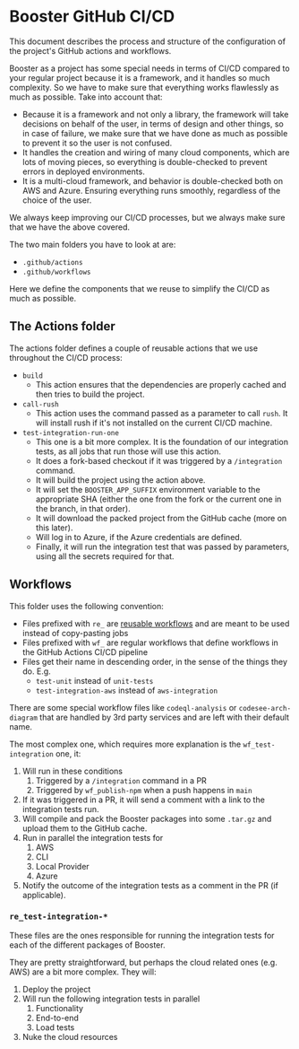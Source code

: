 # Booster GitHub CI/CD

This document describes the process and structure of the configuration of the project's GitHub actions and workflows.

Booster as a project has some special needs in terms of CI/CD compared to your regular project because it is a framework,
and it handles so much complexity. So we have to make sure that everything works flawlessly as much as possible. Take into
account that:

- Because it is a framework and not only a library, the framework will take decisions on behalf of the user, in terms of design
  and other things, so in case of failure, we make sure that we have done as much as possible to prevent it so
  the user is not confused.
- It handles the creation and wiring of many cloud components, which are lots of moving pieces, so everything is double-checked
  to prevent errors in deployed environments.
- It is a multi-cloud framework, and behavior is double-checked both on AWS and Azure. Ensuring everything runs smoothly, regardless of the choice of the user.

We always keep improving our CI/CD processes, but we always make sure that we have the above covered.

The two main folders you have to look at are:

- `.github/actions`
- `.github/workflows`

Here we define the components that we reuse to simplify the CI/CD as much as possible.

## The Actions folder

The actions folder defines a couple of reusable actions that we use throughout the CI/CD process:

- `build`
  - This action ensures that the dependencies are properly cached and then tries
    to build the project.
- `call-rush`
  - This action uses the command passed as a parameter to call `rush`. It will install rush if it's not installed on the current CI/CD machine.
- `test-integration-run-one`
  - This one is a bit more complex. It is the foundation of our integration tests, as all
    jobs that run those will use this action.
  - It does a fork-based checkout if it was triggered by a `/integration` command.
  - It will build the project using the action above.
  - It will set the `BOOSTER_APP_SUFFIX` environment variable to the appropriate SHA (either the one from the fork or the current one in the branch, in that order).
  - It will download the packed project from the GitHub cache (more on this later).
  - Will log in to Azure, if the Azure credentials are defined.
  - Finally, it will run the integration test that was passed by parameters, using all the secrets required for that.

## Workflows

This folder uses the following convention:

- Files prefixed with `re_` are [reusable workflows](https://docs.github.com/en/actions/using-workflows/reusing-workflows) and are meant to be used instead of copy-pasting jobs
- Files prefixed with `wf_` are regular workflows that define workflows in the GitHub Actions CI/CD pipeline
- Files get their name in descending order, in the sense of the things they do. E.g.
  - `test-unit` instead of `unit-tests`
  - `test-integration-aws` instead of `aws-integration`

There are some special workflow files like `codeql-analysis` or `codesee-arch-diagram` that are handled by 3rd party services and are left
with their default name.

The most complex one, which requires more explanation is the `wf_test-integration` one, it:

1. Will run in these conditions
   1. Triggered by a `/integration` command in a PR
   2. Triggered by `wf_publish-npm` when a push happens in `main`
2. If it was triggered in a PR, it will send a comment with a link to the integration tests run.
3. Will compile and pack the Booster packages into some `.tar.gz` and upload them to the GitHub cache.
4. Run in parallel the integration tests for
   1. AWS
   2. CLI
   3. Local Provider
   4. Azure
5. Notify the outcome of the integration tests as a comment in the PR (if applicable).

### `re_test-integration-*`

These files are the ones responsible for running the integration tests for each of the different packages of Booster.

They are pretty straightforward, but perhaps the cloud related ones (e.g. AWS) are a bit more
complex. They will:

1. Deploy the project
2. Will run the following integration tests in parallel
   1. Functionality
   2. End-to-end
   3. Load tests
3. Nuke the cloud resources

